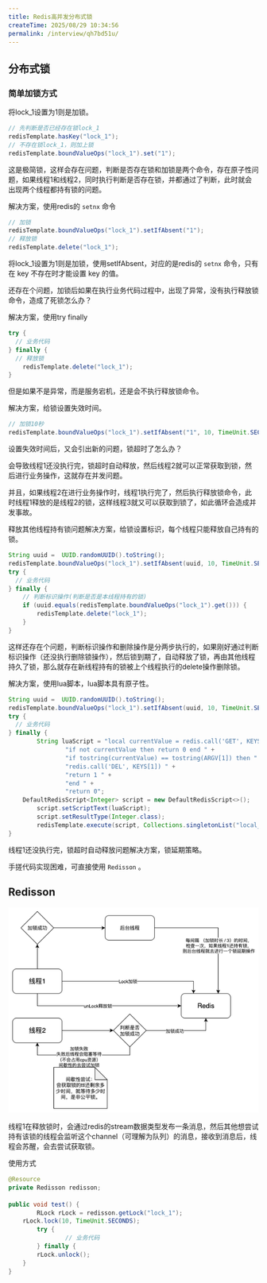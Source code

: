 ```yaml
---
title: Redis高并发分布式锁
createTime: 2025/08/29 10:34:56
permalink: /interview/qh7bd51u/
---
```

## 分布式锁

### 简单加锁方式

将lock_1设置为1则是加锁。

```java
// 先判断是否已经存在锁lock_1
redisTemplate.hasKey("lock_1");
// 不存在锁lock_1，则加上锁
redisTemplate.boundValueOps("lock_1").set("1");  
```

这是极简锁，这样会存在问题，判断是否存在锁和加锁是两个命令，存在原子性问题，如果线程1和线程2，同时执行判断是否存在锁，并都通过了判断，此时就会出现两个线程都持有锁的问题。



解决方案，使用redis的 `setnx` 命令

```java
// 加锁
redisTemplate.boundValueOps("lock_1").setIfAbsent("1");
// 释放锁
redisTemplate.delete("lock_1");
```

将lock_1设置为1则是加锁，使用setIfAbsent，对应的是redis的 `setnx` 命令，只有在 key 不存在时才能设置 key 的值。

还存在个问题，加锁后如果在执行业务代码过程中，出现了异常，没有执行释放锁命令，造成了死锁怎么办？



解决方案，使用try finally

```java
try {
  // 业务代码
} finally {
  // 释放锁
	redisTemplate.delete("lock_1");
}
```

但是如果不是异常，而是服务宕机，还是会不执行释放锁命令。



解决方案，给锁设置失效时间。

```java
// 加锁10秒
redisTemplate.boundValueOps("lock_1").setIfAbsent("1", 10, TimeUnit.SECONDS);
```

设置失效时间后，又会引出新的问题，锁超时了怎么办？

会导致线程1还没执行完，锁超时自动释放，然后线程2就可以正常获取到锁，然后进行业务操作，这就存在并发问题。

并且，如果线程2在进行业务操作时，线程1执行完了，然后执行释放锁命令，此时线程1释放的是线程2的锁，这样线程3就又可以获取到锁了，如此循环会造成并发事故。



释放其他线程持有锁问题解决方案，给锁设置标识，每个线程只能释放自己持有的锁。

```java
String uuid =  UUID.randomUUID().toString();
redisTemplate.boundValueOps("lock_1").setIfAbsent(uuid, 10, TimeUnit.SECONDS);
try {
  // 业务代码
} finally {
  	// 判断标识操作(判断是否是本线程持有的锁)
    if (uuid.equals(redisTemplate.boundValueOps("lock_1").get())) {
        redisTemplate.delete("lock_1");
    }  
}
```

这样还存在个问题，判断标识操作和删除操作是分两步执行的，如果刚好通过判断标识操作（还没执行删除锁操作），然后锁到期了，自动释放了锁，再由其他线程持久了锁，那么就存在新线程持有的锁被上个线程执行的delete操作删除锁。



解决方案，使用lua脚本，lua脚本具有原子性。

```java
String uuid =  UUID.randomUUID().toString();
redisTemplate.boundValueOps("lock_1").setIfAbsent(uuid, 10, TimeUnit.SECONDS);
try {
  // 业务代码
} finally {
		String luaScript = "local currentValue = redis.call('GET', KEYS[1]) " +
                "if not currentValue then return 0 end " +
                "if tostring(currentValue) == tostring(ARGV[1]) then " +
                "redis.call('DEL', KEYS[1]) " +
                "return 1 " +
                "end " +
                "return 0";
  	DefaultRedisScript<Integer> script = new DefaultRedisScript<>();
		script.setScriptText(luaScript);
		script.setResultType(Integer.class);
		redisTemplate.execute(script, Collections.singletonList("local_1"), uuid);
}
```



线程1还没执行完，锁超时自动释放问题解决方案，锁延期策略。

手搓代码实现困难，可直接使用 `Redisson` 。





## Redisson

![Redisson锁原理](images/Redisson锁原理.png)

线程1在释放锁时，会通过redis的stream数据类型发布一条消息，然后其他想尝试持有该锁的线程会监听这个channel（可理解为队列）的消息，接收到消息后，线程会苏醒，会去尝试获取锁。



使用方式

```java
@Resource
private Redisson redisson;

public void test() {
		RLock rLock = redisson.getLock("lock_1");
    rLock.lock(10, TimeUnit.SECONDS);
		try {
				// 业务代码
		} finally {
        rLock.unlock();
    }
}
```

